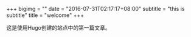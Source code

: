 +++
bigimg = ""
date = "2016-07-31T02:17:17+08:00"
subtitle = "this is subtitle"
title = "welcome"
+++

这是使用Hugo创建的站点中的第一篇文章。